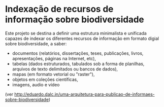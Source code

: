 # Indexação de recursos de informação sobre biodiversidade

Este projeto se destina a definir uma estrutura minimalista e unificada capazes de indexar os diferentes recursos de informação em formato digial sobre biodiversidade, a saber:

* documentos (relatórios, dissertações, teses, publicações, livros, apresentações, páginas na Internet, etc), 
* tabelas (dados estruturados, tabulados sob a forma de planilhas, arquivos de texto delimitados ou bancos de dados), 
* mapas (em formato vetorial ou "raster"),
* objetos em coleções científicas,
* imagens, audio e vídeo


(ver http://eduardo.dalc.in/uma-arquitetura-para-publicao-de-informaes-sobre-biodiversidade)
